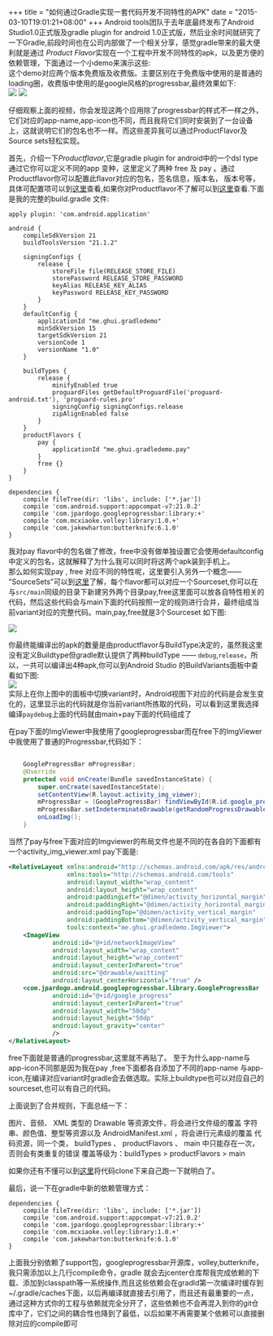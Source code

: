 +++
title = "如何通过Gradle实现一套代码开发不同特性的APK"
date = "2015-03-10T19:01:21+08:00"
+++
Android tools团队于去年底最终发布了Android Studio1.0正式版及gradle plugin for android 1.0正式版，然后业余时间就研究了一下Gradle,前段时间也在公司内部做了一个相关分享，感觉gradle带来的最大便利就是通过
*Product Flavor*实现在一个工程中开发不同特性的apk，以及更方便的依赖管理，下面通过一个小demo来演示这些:<!--more-->   
这个demo对应两个版本免费版及收费版。主要区别在于免费版中使用的是普通的loading圈，收费版中使用的是google风格的progressbar,最终效果如下:   
![](/images/posts/gradle-demo-free.gif)    ![](/images/posts/gradle-demo-pay.gif)    

仔细观察上面的视频，你会发现这两个应用除了progressbar的样式不一样之外，它们对应的app-name,app-icon也不同，而且我将它们同时安装到了一台设备上，这就说明它们的包名也不一样。而这些差异我可以通过ProductFlavor及Source sets轻松实现。  

首先，介绍一下*Productflavor*,它是gradle plugin for android中的一个dsl type通过它你可以定义不同的app 变种，这里定义了两种 free 及 pay 。通过Productflavor你可以配置此flavor对应的包名，签名信息，版本名，
版本号等，具体可配置项可以到[这里](http://apdr.qiniudn.com/com.android.build.gradle.internal.dsl.ProductFlavor.html)查看,如果你对Productflavor不了解可以到[这里](http://tools.android.com/tech-docs/new-build-system/build-system-concepts)查看.下面是我的完整的build.gradle 文件:

```
apply plugin: 'com.android.application'

android {
    compileSdkVersion 21
    buildToolsVersion "21.1.2"

    signingConfigs {
        release {
            storeFile file(RELEASE_STORE_FILE)
            storePassword RELEASE_STORE_PASSWORD
            keyAlias RELEASE_KEY_ALIAS
            keyPassword RELEASE_KEY_PASSWORD
        }
    }
    defaultConfig {
        applicationId "me.ghui.gradledemo"
        minSdkVersion 15
        targetSdkVersion 21
        versionCode 1
        versionName "1.0"
    }

    buildTypes {
        release {
            minifyEnabled true
            proguardFiles getDefaultProguardFile('proguard-android.txt'), 'proguard-rules.pro'
            signingConfig signingConfigs.release
            zipAlignEnabled false
        }
    }
    productFlavors {
        pay {
            applicationId "me.ghui.gradledemo.pay"
        }
        free {}
    }
}

dependencies {
    compile fileTree(dir: 'libs', include: ['*.jar'])
    compile 'com.android.support:appcompat-v7:21.0.2'
    compile 'com.jpardogo.googleprogressbar:library:+'
    compile 'com.mcxiaoke.volley:library:1.0.+'
    compile 'com.jakewharton:butterknife:6.1.0'
}
```
我对pay flavor中的包名做了修改，free中没有做单独设置它会使用defaultconfig中定义的包名，这就解释了为什么我可以同时将这两个apk装到手机上。  
那么如何实现pay , free 对应不同的特性呢，这里要引入另外一个概念—— "SourceSets"可以到[这里](http://tools.android.com/tech-docs/new-build-system/build-system-concepts)了解，每个flavor都可以对应一个Sourceset,你可以在与`src/main`同级的目录下新建另外两个目录pay,free这里面可以放各自特性相关的代码，然后这些代码会与main下面的代码按照一定的规则进行合并，最终组成当前variant对应的完整代码。main,pay,free就是3个Sourceset 如下图:

![](/images/posts/gradledemo-stru.jpg)

你最终能编译出的apk的数量是由productflavor与BuildType决定的，虽然我这里没有定义Buildtype但gradle默认提供了两种buildType —— `debug`,`release`，所以，一共可以编译出4种apk,你可以到Android Studio 的BuildVariants面板中查看如下图:  
![](/images/posts/gradle-demo-3.png)  
实际上在你上图中的面板中切换variant时，Android视图下对应的代码是会发生变化的，这里显示出的代码就是你当前variant所拣取的代码，可以看到这里我选择编译`paydebug`上面的代码就由main+pay下面的代码组成了

在pay下面的ImgViewer中我使用了googleprogressbar而在free下的ImgViewer中我使用了普通的Progressbar,代码如下：  

```java

    GoogleProgressBar mProgressBar;
    @Override
    protected void onCreate(Bundle savedInstanceState) {
        super.onCreate(savedInstanceState);
        setContentView(R.layout.activity_img_viewer);
        mProgressBar = (GoogleProgressBar) findViewById(R.id.google_progress);
        mProgressBar.setIndeterminateDrawable(getRandomProgressDrawable());
        onLoadImg();
    }
```
当然了pay与free下面对应的Imgviewer的布局文件也是不同的在各自的下面都有一个activity_img_viewer.xml
pay下面是:  
```xml
<RelativeLayout xmlns:android="http://schemas.android.com/apk/res/android"
                xmlns:tools="http://schemas.android.com/tools"
                android:layout_width="wrap_content"
                android:layout_height="wrap_content"
                android:paddingLeft="@dimen/activity_horizontal_margin"
                android:paddingRight="@dimen/activity_horizontal_margin"
                android:paddingTop="@dimen/activity_vertical_margin"
                android:paddingBottom="@dimen/activity_vertical_margin"
                tools:context="me.ghui.gradledemo.ImgViewer">
    <ImageView
            android:id="@+id/networkImageView"
            android:layout_width="wrap_content"
            android:layout_height="wrap_content"
            android:layout_centerInParent="true"
            android:src="@drawable/waitting"
            android:layout_centerHorizontal="true" />
    <com.jpardogo.android.googleprogressbar.library.GoogleProgressBar
            android:id="@+id/google_progress"
            android:layout_centerInParent="true"
            android:layout_width="50dp"
            android:layout_height="50dp"
            android:layout_gravity="center"
            />
</RelativeLayout>
```

free下面就是普通的progressbar,这里就不再贴了。
至于为什么app-name与app-icon不同那是因为我在pay ,free下面都各自添加了不同的app-name 与app-icon,在编译对应variant时gradle会去做选取。实际上buildtype也可以对应自己的sourceset,也可以有自己的代码。

上面说到了合并规则，下面总结一下：  

图片、音频、 XML 类型的 Drawable 等资源文件，将会进行文件级的覆盖
字符串、颜色值、整型等资源以及 AndroidManifest.xml ，将会进行元素级的覆盖
代码资源，同一个类， buildTypes 、 productFlavors 、 main 中只能存在一次，否则会有类重复的错误
覆盖等级为：buildTypes > productFlavors > main


如果你还有不懂可以到[这里](https://github.com/ghuiii/gradledemo)将代码clone下来自己跑一下就明白了。

最后，说一下在gradle中新的依赖管理方式：  

```
dependencies {
    compile fileTree(dir: 'libs', include: ['*.jar'])
    compile 'com.android.support:appcompat-v7:21.0.2'
    compile 'com.jpardogo.googleprogressbar:library:+'
    compile 'com.mcxiaoke.volley:library:1.0.+'
    compile 'com.jakewharton:butterknife:6.1.0'
}
```
上面我分别依赖了support包，googleprogressbar开源库，volley,butterknife，我只需添加以上几行compile命令，gradle 就会去jcenter仓库帮我完成依赖的下载、添加到classpath等一系统操作,而且这些依赖会在gradld第一次编译时缓存到~/.gradle/caches下面，以后再编译就直接去引用了，而且还有最重要的一点，通过这种方式你的工程与依赖就完全分开了，这些依赖也不会再混入到你的git仓库中了，它们之间的耦合性也降到了最低，以后如果不再需要某个依赖可以直接删除对应的compile即可

